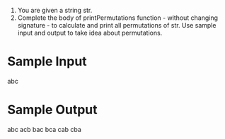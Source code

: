1. You are given a string str.
2. Complete the body of printPermutations function - without changing signature - to calculate and print all permutations of str.
Use sample input and output to take idea about permutations.


# Sample Input

abc

# Sample Output

abc
acb
bac
bca
cab
cba